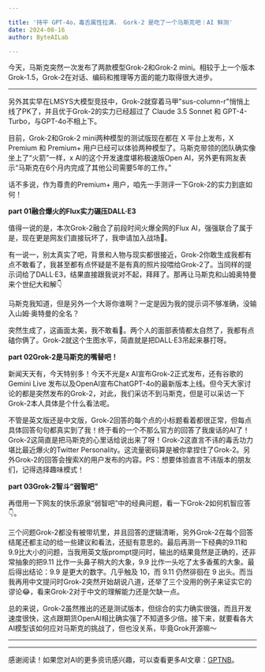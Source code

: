 ```yaml
---

title: '持平 GPT-4o，毒舌属性拉满， Gork-2 是吃了一个马斯克吧｜AI 鲜测'
date: 2024-08-16
author: ByteAILab

---
```


今天，马斯克突然一次发布了两款模型Grok-2和Grok-2 mini。相较于上一个版本Grok-1.5，Grok-2在对话、编码和推理等方面的能力取得很大进步。

---
另外其实早在LMSYS大模型竞技中，Grok-2就穿着马甲"sus-column-r"悄悄上线了PK了，并且优于Grok-2的实力已经超过了 Claude 3.5 Sonnet 和 GPT-4-Turbo，与GPT-4o不相上下。

目前，Grok-2和Grok-2 mini两种模型的测试版现在都在 X 平台上发布，X Premium 和 Premium+ 用户已经可以体验两种模型了。马斯克带领的团队确实像坐上了“火箭”一样，x AI的这个开发速度堪称极速版Open AI，另外更有网友表示“马斯克在6个月内完成了其他公司需要5年的工作。”

话不多说，作为尊贵的Premium+ 用户，咱先一手测评一下Grok-2的实力到底如何！

**part 01融合爆火的Flux实力碾压DALL·E3**

值得一说的是，本次Grok-2融合了前段时间火爆全网的Flux AI，强强联合了属于是，现在更是网友们直接玩坏了，我申请加入战场🤪。

有一说一，别太真实了吧，背景和人物与现实都很接近，Grok-2你敢生成我都有点不敢看了，我甚至都有点怀疑是不是有真的照片投喂给Grok-2了。当同样的提示词给了DALL·E3，结果直接跟我说对不起，拜拜了。那再让马斯克和山姆奥特曼来个世纪大和解👇

马斯克我知道，但是另外一个大哥你谁啊？一定是因为我的提示词不够准确，没输入山姆·奥特曼的全名？

突然生成了，这画面太美，我不敢看🫣。两个人的面部表情都太自然了，我都有点磕你俩了。Grok-2就这个生图水平，简直就是把DALL·E3吊起来暴打呀。

**part 02Grok-2是马斯克的嘴替吧！**

新闻天天有，今天特别多！今天不光是x AI宣布Grok-2正式发布，还有谷歌的Gemini Live 发布以及OpenAI宣布ChatGPT-4o的最新版本上线。但今天大家讨论的都是突然发布的Grok-2，对此，我们采访不到马斯克，但是可以采访一下Grok-2本人具体是个什么看法呢。

不管是英文版还是中文版，Grok-2回答的每个点的小标题看着都很正常，但每点具体回答句句都真实到了我！终于看的一个不那么官方的回答了我废话的AI了！Grok-2这简直是把马斯克的心里话给说出来了呀！Grok-2这直言不讳的毒舌功力堪比最近爆火的Twitter Personality。这流量密码算是被你拿捏住了Grok-2。另外Grok-2的回答会搜索X的用户发布的内容。PS：想要体验直言不讳版本的朋友们，记得选择趣味模式！

**part 03Grok-2智斗“弱智吧”**

再借用一下网友的快乐源泉“弱智吧”中的经典问题，看一下Grok-2如何机智应答👇。

三个问题Grok-2都没有被带坑里，并且回答的逻辑清晰，另外Grok-2在每个回答结尾还都主动的给一些建议和看法，还挺有意思的。最后再测一下经典的9.11和9.9比大小的问题，当我用英文版prompt提问时，输出的结果竟然是正确的，还非常抽象的把9.11 比作一头鼻子稍大的大象，9.9 比作一头吃了太多香蕉的大象。最后得出结论：9.9 是更大的数字。几乎触及 10，而 9.11 仍然徘徊在 9 出头。而当我再用中文提问时Grok-2突然开始胡说八道，还举了三个没用的例子来证实它的谬论😂，看来Grok-2对于中文的理解能力还是欠缺一点。

总的来说，Grok-2虽然推出的还是测试版本，但综合的实力确实很强，而且开发速度很快，这点跟期货OpenAI相比确实强了不知道多少倍。接下来，就要看各大AI模型该如何应对马斯克的挑战了，但也没关系，毕竟Grok开源嘛～

---
---
感谢阅读！如果您对AI的更多资讯感兴趣，可以查看更多AI文章：[GPTNB](https://gptnb.com)。